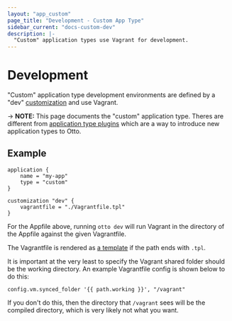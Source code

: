 ```yaml
---
layout: "app_custom"
page_title: "Development - Custom App Type"
sidebar_current: "docs-custom-dev"
description: |-
  "Custom" application types use Vagrant for development.
---
```


# Development

"Custom" application type development environments are defined by
a "dev" [customization](/docs/apps/custom/customization.html) and use
Vagrant.

-> **NOTE:** This page documents the "custom" application type. Theres are
   different from [application type plugins](/docs/plugins/app.html) which
   are a way to introduce new application types to Otto.

## Example

```
application {
    name = "my-app"
    type = "custom"
}

customization "dev" {
    vagrantfile = "./Vagrantfile.tpl"
}
```

For the Appfile above, running `otto dev` will run Vagrant in the directory
of the Appfile against the given Vagrantfile.

The Vagrantfile is rendered as [a template](/docs/apps/custom/template.html)
if the path ends with `.tpl`.

It is important at the very least to specify the Vagrant shared folder
should be the working directory. An example Vagrantfile config is shown
below to do this:

```
config.vm.synced_folder '{{ path.working }}', "/vagrant"
```

If you don't do this, then the directory that `/vagrant` sees will be
the compiled directory, which is very likely not what you want.
